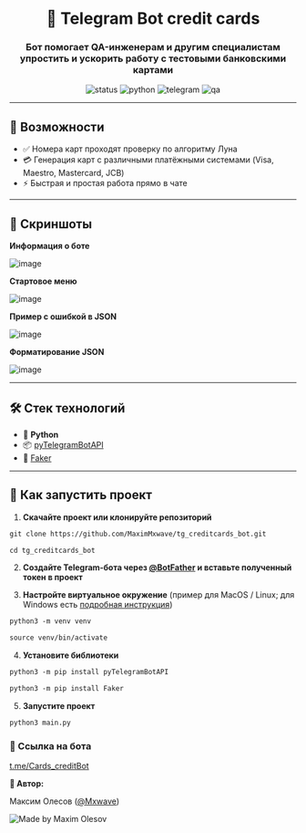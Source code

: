 <h1 align="center">🤖 Telegram Bot credit cards</h1>

<h3 align="center">
Бот помогает QA-инженерам и другим специалистам  
упростить и ускорить работу с тестовыми банковскими картами
</h3>

</p>

<p align="center">
  <img src="https://img.shields.io/badge/status-active-brightgreen" alt="status" />
  <img src="https://img.shields.io/badge/python-3.9+-blue" alt="python" />
  <img src="https://img.shields.io/badge/Telegram-Bot-blue?logo=telegram" alt="telegram" />
  <img src="https://img.shields.io/badge/QA-friendly-orange" alt="qa" />
</p>


---

## 🎯 Возможности

- ✅ Номера карт проходят проверку по алгоритму Луна 
- 💳 Генерация карт с различными платёжными системами (Visa, Maestro, Mastercard, JCB)
- ⚡ Быстрая и простая работа прямо в чате

---

## 📸 Скриншоты

**Информация о боте**

![image](https://raw.githubusercontent.com/MaximOlesov/tg_json_bot/refs/heads/main/screenshots/info.png)

**Стартовое меню**

![image](https://raw.githubusercontent.com/MaximOlesov/tg_json_bot/refs/heads/main/screenshots/start_menu.png)

**Пример с ошибкой в JSON**

![image](https://raw.githubusercontent.com/MaximOlesov/tg_json_bot/refs/heads/main/screenshots/syntax.png)

**Форматирование JSON**

![image](https://raw.githubusercontent.com/MaximOlesov/tg_json_bot/refs/heads/main/screenshots/Formatting.png)

---

## 🛠 Стек технологий

- 🐍 **Python**  
- 📦 [pyTelegramBotAPI](https://pypi.org/project/pyTelegramBotAPI/)
- 🎲 [Faker](https://pypi.org/project/Faker/)

---

## 🚀 Как запустить проект

1. **Скачайте проект или клонируйте репозиторий**  
``` markdown
git clone https://github.com/MaximMxwave/tg_creditcards_bot.git
```

``` markdown
cd tg_creditcards_bot
```

2. **Создайте Telegram-бота через [@BotFather](https://t.me/BotFather) и вставьте полученный токен в проект**

3. **Настройте виртуальное окружение** (пример для MacOS / Linux; для Windows есть [подробная инструкция](https://realpython.com/python-virtual-environments-a-primer/#create-it))
``` markdown
python3 -m venv venv
```

``` markdown
source venv/bin/activate
```

4. **Установите библиотеки**
``` markdown
python3 -m pip install pyTelegramBotAPI
```
``` markdown
python3 -m pip install Faker
```
5. **Запустите проект**
``` markdown
python3 main.py
```

### 🔗 Ссылка на бота
[t.me/Cards_creditBot](https://t.me/Cards_creditBot)


**👤 Автор:**

Максим Олесов ([@Mxwave](https://t.me/Mxwave))

<p align="left">
  <img src="https://img.shields.io/badge/Made%20by-Maxim%20Olesov-blue?style=for-the-badge&logo=github" alt="Made by Maxim Olesov" />
</p>

